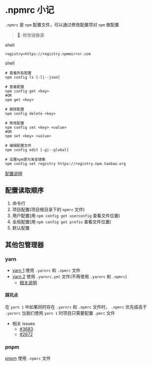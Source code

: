 <!--
 * @Author: WuFeng <763467339@qq.com>
 * @Date: 2024-10-22 10:35:39
 * @LastEditTime: 2024-10-22 10:55:36
 * @LastEditors: WuFeng <763467339@qq.com>
 * @Description: 
 * @FilePath: \wufeng\src\essay\2024\npmrc小记.md
 * Copyright 版权声明
-->
# .npmrc 小记[](https://buqiyuan.github.io/essay/2022/npmrc小记.html#frontmatter-title)

`.npmrc` 是 `npm` 配置文件，可以通过修改配置项对 `npm` 做配置

> 🌰: 修改镜像源

shell

```shell
registry=https://registry.npmmirror.com
```

shell

```shell
# 查看所有配置
npm config ls [-l|--json]

# 查看配置
npm config get <key>
#OR
npm get <key>

# 删除配置
npm config delete <key>

# 修改配置
npm config set <key> <value>
#OR
npm set <key> <value>

# 编辑配置文件
npm config edit [-g|--global]

# 设置npm源为淘宝镜像
npm config set registry https://registry.npm.taobao.org
```

[配置说明](https://docs.npmjs.com/cli/v8/using-npm/config#config-settings)

## 配置读取顺序[](https://buqiyuan.github.io/essay/2022/npmrc小记.html#配置读取顺序)

1. 命令行
2. 项目配置(项目根目录下的 `npmrc` 文件)
3. 用户配置(用 `npm config get userconfig` 查看文件位置)
4. 全局配置(用 `npm config get prefix` 查看文件位置)
5. 默认配置

## 其他包管理器[](https://buqiyuan.github.io/essay/2022/npmrc小记.html#其他包管理器)

### yarn[](https://buqiyuan.github.io/essay/2022/npmrc小记.html#yarn)

- [yarn 1](https://github.com/yarnpkg/yarn) 使用 `.yarnrc` 和 `.npmrc` 文件
- [yarn 2](https://github.com/yarnpkg/berry) 使用 `.yarnrc.yml` 文件(不再使用 `.yarnrc` 和 `.npmrc`)
  - [相关说明](https://yarnpkg.com/getting-started/migration#dont-use-npmrc-files)

#### 踩坑点[](https://buqiyuan.github.io/essay/2022/npmrc小记.html#踩坑点)

在 `yarn 1` 中如果同时存在 `.yarnrc` 和 `.npmrc` 文件时， `.npmrc` 优先级高于 `.yarnrc` 当我们使用 `yarn 1` 时项目只需要配置 `.pmrc` 文件

- 相关 issues
  - [#3683](https://github.com/yarnpkg/yarn/issues/3683)
  - [#2672](https://github.com/yarnpkg/yarn/issues/2672)

### pnpm[](https://buqiyuan.github.io/essay/2022/npmrc小记.html#pnpm)

[pnpm](https://pnpm.io/zh/) 使用 `.npmrc` 文件